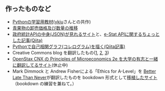 ## 作ったものなど
* [Pythonの学習用教材](https://python-koza.com)([ykiu](https://github.com/ykiu)さんとの共作)
* [青果物の卸売価格及び数量の推移](https://immense-bastion-39201.herokuapp.com)
* [政府統計APIの中身(JSON)が見れるサイト](https://e-stat-api-preview.herokuapp.com/estat)と、[e-Stat APIに関するちょっとした記事(Qiita)](https://qiita.com/MToyokura/items/515e88780f50dc84e7b3)
* [Pythonで自己相関グラフ(コレログラム)を描く(Qiita記事)](https://qiita.com/MToyokura/items/8a58cb43e634e6421834)
* Creative Commons blog を翻訳したもの([1](https://creativecommons.jp/2018/09/20/8881/), [2](https://creativecommons.jp/2018/09/28/blender-institute%e3%81%aeton-roosendaal%e3%81%8c%e8%aa%9e%e3%82%8b%e3%80%81%e3%82%aa%e3%83%bc%e3%83%97%e3%83%b3%e3%83%a9%e3%82%a4%e3%82%bb%e3%83%b3%e3%82%b9%e3%81%ae%e6%b4%bb%e7%94%a8%e3%81%a8/), [3](https://creativecommons.jp/2018/11/04/mike-winkelmann-%e5%88%a5%e5%90%8d-beeple%e3%81%ae%e3%82%a2%e3%83%bc%e3%83%88%e3%81%a8every-day%e3%81%ab%e3%81%a4%e3%81%84%e3%81%a6/))
* [OpenStax CNX の Principles of Microeconomics 2e を大学の有志と一緒に翻訳してるサイト](https://mtoyokura.github.io/Principles-of-Microeconomics-2e-Japanese/)(休止中)
* Mark Dimmock と Andrew Fisherによる「Ethics for A-Level」を [Better Late Than Never](https://medium.com/@BetterLateThanNever)が翻訳したものを bookdown 形式として[移植したサイト](https://mtoyokura.github.io/Ethics-for-A-Level-Japanese/)（bookdown の練習を兼ねて。）
